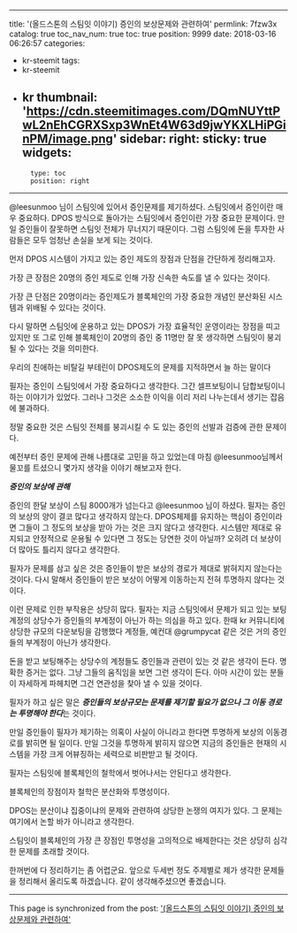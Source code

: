 
---
title: '(올드스톤의 스팀잇 이야기) 증인의 보상문제와 관련하여'
permlink: 7fzw3x
catalog: true
toc_nav_num: true
toc: true
position: 9999
date: 2018-03-16 06:26:57
categories:
- kr-steemit
tags:
- kr-steemit
- kr
thumbnail: 'https://cdn.steemitimages.com/DQmNUYttPwL2nEhCGRXSxp3WnEt4W63d9jwYKXLHiPGinPM/image.png'
sidebar:
    right:
        sticky: true
widgets:
    -
        type: toc
        position: right
---


@leesunmoo 님이 스팀잇에 있어서 증인문제를 제기하셨다. 스팀잇에서 증인이란 매우 중요하다. DPOS 방식으로 돌아가는 스팀잇에서 증인이란 가장 중요한 문제이다. 만일 증인들이 잘못하면 스팀잇 전체가 무너지기 때문이다. 그럼 스팀잇에 돈을 투자한 사람들은 모두 엄청난 손실을 보게 되는 것이다. 

먼저 DPOS 시스템이 가지고 있는 증인 제도의 장점과 단점을 간단하게 정리해고자.

가장 큰 장점은 20명의 증인 제도로 인해 가장 신속한 속도를 낼 수 있다는 것이다. 

가장 큰 단점은 20명이라는 증인제도가 블록체인의 가장 중요한 개념인 분산화된 시스템과 위배될 수 있다는 것이다. 

다시 말하면 스팀잇에 운용하고 있는 DPOS가 가장 효율적인 운영이라는 장점을 띠고 있지만 또 그로 인해 블록체인이 20명의 증인 중 11명만 잘 못 생각하면 스팀잇이 붕괴될 수 있다는 것을 의미한다. 

우리의 친애하는 비탈길 부테린이 DPOS제도의 문제를 지적하면서 늘 하는 말이다

필자는 증인이 스팀잇에서 가장 중요하다고 생각한다. 그간 셀프보팅이니 담합보팅이니 하는 이야기가 있었다. 그러나 그것은 소소한 이익을 이리 저리 나누는데서 생기는 잡음에 불과하다. 

정말 중요한 것은 스팀잇 전체를 붕괴시킬 수 도 있는 증인의 선발과 검증에 관한 문제이다.

예전부터 증인 문제에 관해 나름대로 고민을 하고 있었는데 마침 @leesunmoo님께서 물꼬를 트셨으니 몇가지 생각을 이야기 해보고자 한다. 

***증인의 보상에 관해***

증인의 한달 보상이 스팀 8000개가 넘는다고 @leesunmoo 님이 하셨다. 필자는 증인의 보상의 양이 결코 많다고 생각하지 않는다. DPOS체제를 유지하는 핵심이 증인이라면 그들이 그 정도의 보상을 받아 가는 것은 크지 않다고 생각한다. 시스템만 제대로 유지되고 안정적으로 운용될 수 있다면 그 정도는 당연한 것이 아닐까? 오히려 더 보상이 더 많아도 틀리지 않다고 생각한다. 

필자가 문제를 삼고 싶은 것은 증인들이 받은 보상의 경로가 제대로 밝혀지지 않는다는 것이다. 다시 말해서 증인들이 받은 보상이 어떻게 이동하는지 전혀 투명하지 않다는 것이다. 

이런 문제로 인한 부작용은 상당히 많다. 필자는 지금 스팀잇에서 문제가 되고 있는 보팅 계정의 상당수가 증인들의 부계정이 아닌가 하는 의심을 하고 있다. 한때 kr 커뮤니티에 상당한 규모의 다운보팅을 감행했다 계정들, 예컨대 @grumpycat 같은 것은 거의 증인들의 부계정이 아닌가 생각한다. 

돈을 받고 보팅해주는 상당수의 계정들도 증인들과 관련이 있는 것 같은 생각이 든다. 명확한 증거는 없다. 그냥 그들의 움직임을 보면 그런 생각이 든다. 아마 시간이 있는 분들이 자세하게 파헤치면 그건 연관성을 찾아 낼 수 있을 것이다. 

필자가 하고 싶은 말은 ***증인들의 보상규모는 문제를 제기할 필요가 없으나 그 이동 경로는 투명해야 한다***는 것이다. 

만일 증인들이 필자가 제기하는 의혹이 사실이 아니라고 한다면 투명하게 보상의 이동경로를 밝히면 될 일이다. 
만일 그것을 투명하게 밝히지 않으면 지금의 증인들은 현재의 시스템을 가장 크게 어뷰징하는 세력으로 비판받고 될 것이다. 

필자는 스팀잇에 블록체인의 철학에서 벗어나서는 안된다고 생각한다. 

블록체인의 장점이자 철학은 분산화와 투명성이다. 

 DPOS는 분산이냐 집중이냐의 문제와 관련하여 상당한 논쟁의 여지가 있다. 그 문제는 여기에서 논할 바가 아니라고 생각한다.

스팀잇이 블록체인의 가장 큰 장점인 투명성을 고의적으로 배제한다는 것은 상당히 심각한 문제를 초래할 것이다.

한꺼번에 다 정리하기는 좀 어렵군요. 앞으로 두세번 정도 주제별로 제가 생각한 문제들을 정리해서 올리도록 하겠습니다. 같이 생각해주셨으면 좋겠습니다.

- - -

This page is synchronized from the post: ['(올드스톤의 스팀잇 이야기) 증인의 보상문제와 관련하여'](https://steemit.com/@oldstone/7fzw3x)
